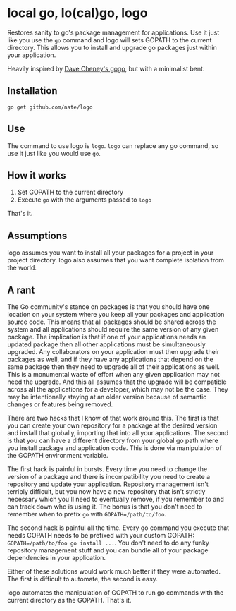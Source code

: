 # local go, lo(cal)go, logo

Restores sanity to go's package management for applications. Use it just like you use the `go` command and logo will sets GOPATH to the current directory. This allows you to install and upgrade go packages just within your application.

Heavily inspired by [Dave Cheney's gogo](https://github.com/davecheney/gogo), but with a minimalist bent.

## Installation

`go get github.com/nate/logo`

## Use

The command to use logo is `logo`. `logo` can replace any go command, so use it just like you would use `go`.

## How it works

1. Set GOPATH to the current directory
2. Execute `go` with the arguments passed to `logo`

That's it.

## Assumptions

logo assumes you want to install all your packages for a project in your project directory. logo also assumes that you want complete isolation from the world.

## A rant

The Go community's stance on packages is that you should have one location on your system where you keep all your packages and application source code. This means that all packages should be shared across the system and all applications should require the same version of any given package. The implication is that if one of your applications needs an updated package then all other applications must be simultaneously upgraded. Any collaborators on your application must then upgrade their packages as well, and if they have any applications that depend on the same package then they need to upgrade all of their applications as well. This is a monumental waste of effort when any given application may not need the upgrade. And this all assumes that the upgrade will be compatible across all the applications for a developer, which may not be the case. They may be intentionally staying at an older version because of semantic changes or features being removed.

There are two hacks that I know of that work around this. The first is that you can create your own repository for a package at the desired version and install that globally, importing that into all your applications. The second is that you can have a different directory from your global go path where you install package and application code. This is done via manipulation of the GOPATH environment variable.

The first hack is painful in bursts. Every time you need to change the version of a package and there is incompatibility you need to create a repository and update your application. Repository management isn't terribly difficult, but you now have a new repository that isn't strictly necessary which you'll need to eventually remove, if you remember to and can track down who is using it. The bonus is that you don't need to remember when to prefix `go` with `GOPATH=/path/to/foo`.

The second hack is painful all the time. Every go command you execute that needs GOPATH needs to be prefixed with your custom GOPATH: `GOPATH=/path/to/foo go install ...`. You don't need to do any funky repository management stuff and you can bundle all of your package dependencies in your application.

Either of these solutions would work much better if they were automated. The first is difficult to automate, the second is easy.

logo automates the manipulation of GOPATH to run go commands with the current directory as the GOPATH. That's it.

